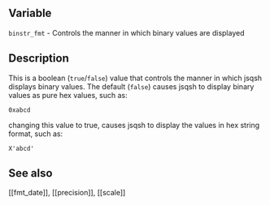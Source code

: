 ## Variable

  `binstr_fmt` - Controls the manner in which binary values are displayed

## Description

  This is a boolean (`true`/`false`) value that controls the manner in which 
  jsqsh displays binary values.  The default (`false`) causes jsqsh to
  display binary values as pure hex values, such as:

    0xabcd

  changing this value to true, causes jsqsh to display the values in hex
  string format, such as:

    X'abcd'
     
## See also

  [[fmt_date]], [[precision]], [[scale]]
